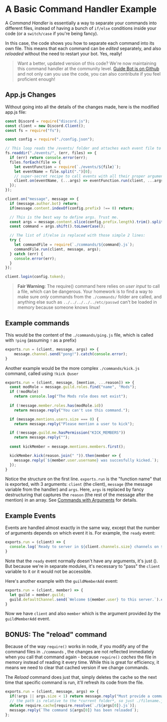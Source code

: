 # A Basic Command Handler Example

A _Command Handler_ is essentially a way to separate your commands into different files, instead of having a bunch of `if/else` conditions inside your code \(or a `switch/case` if you're being fancy\).

In this case, the code shows you how to separate each command into its own file. This means that each command can be _edited_ separately, and also _reloaded_ without the need to restart your bot. Yes, really!

> Want a better, updated version of this code? We're now maintaining this command handler at the community level. [Guide Bot is on Github](https://github.com/An-Idiots-Guide/guidebot/) and not only can you use the code, you can also contribute if you feel proficient enough!

## App.js Changes

Without going into all the details of the changes made, here is the modified app.js file:

```js
const Discord = require("discord.js");
const client = new Discord.Client();
const fs = require("fs");

const config = require("./config.json");

// This loop reads the /events/ folder and attaches each event file to the appropriate event.
fs.readdir("./events/", (err, files) => {
  if (err) return console.error(err);
  files.forEach(file => {
    let eventFunction = require(`./events/${file}`);
    let eventName = file.split(".")[0];
    // super-secret recipe to call events with all their proper arguments *after* the `client` var.
    client.on(eventName, (...args) => eventFunction.run(client, ...args));
  });
});

client.on("message", message => {
  if (message.author.bot) return;
  if(message.content.indexOf(config.prefix) !== 0) return;

  // This is the best way to define args. Trust me.
  const args = message.content.slice(config.prefix.length).trim().split(/\s+/g);
  const command = args.shift().toLowerCase();

  // The list of if/else is replaced with those simple 2 lines:
  try {
    let commandFile = require(`./commands/${command}.js`);
    commandFile.run(client, message, args);
  } catch (err) {
    console.error(err);
  }
});

client.login(config.token);
```

> **Fair Warning**: The require\(\) command here relies on _user input_ to call a file, which can be dangerous. Your homework is to find a way to make sure _only_ commands from the `./commands/` folder are called, and anything else such as `../../../../../etc/passwd` can't be loaded in memory because someone knows linux!

## Example commands

This would be the content of the `./commands/ping.js` file, which is called with `!ping` \(assuming `!` as a prefix\)

```js
exports.run = (client, message, args) => {
    message.channel.send("pong!").catch(console.error);
}
```

Another example would be the more complex `./commands/kick.js` command, called using `!kick @user`

```js
exports.run = (client, message, [mention, ...reason]) => {
  const modRole = message.guild.roles.find("name", "Mods");
  if (!modRole) 
    return console.log("The Mods role does not exist");
    
  if (!message.member.roles.has(modRole.id))
    return message.reply("You can't use this command.");

  if (message.mentions.users.size === 0) {
    return message.reply("Please mention a user to kick");

  if (!message.guild.me.hasPermission("KICK_MEMBERS"))
    return message.reply("");
    
  const kickMember = message.mentions.members.first();

  kickMember.kick(reason.join(" ")).then(member => {
    message.reply(`${member.user.username} was succesfully kicked.`);
  });
}
```

Notice the structure on the first line. `exports.run` is the "function name" that is exported, with 3 arguments: `client` \(the client\), `message` \(the message variable from the handler\) and `args`. Here, `args` is replaced by fancy destructuring that captures the `reason` (the rest of the message after the mention) in an array. See [Commands with Arguments](/examples/command_with_arguments.md) for details.

## Example Events

Events are handled almost exactly in the same way, except that the number of arguments depends on which event it is. For example, the `ready` event:

```js
exports.run = (client) => {
  console.log(`Ready to server in ${client.channels.size} channels on ${client.guilds.size} servers, for a total of ${client.users.size} users.`);
}
```

Note that the `ready` event normally doesn't have any arguments, it's just \(\). But because we're in separate modules, it's necessary to "pass" the `client` variable to it or it would not be accessible.

Here's another example with the `guildMemberAdd` event:

```js
exports.run = (client, member) => {
  let guild = member.guild;
  guild.defaultChannel.send(`Welcome ${member.user} to this server.`).catch(console.error);
}
```

Now we have `client` and also `member` which is the argument provided _by_ the `guildMemberAdd` event.

## BONUS: The "reload" command

Because of the way `require()` works in node, if you modify any of the command files in `./commands` , the changes are not reflected immediately when you call that command again - because `require()` _caches_ the file in memory instead of reading it every time. While this is great for efficiency, it means we need to clear that cached version if we change commands.

The _Reload_ command does just that, simply deletes the cache so the next time that specific command is run, it'll refresh its code from the file.

```js
exports.run = (client, message, args) => {
  if(!args || args.size < 1) return message.reply("Must provide a command name to reload.");
  // the path is relative to the *current folder*, so just ./filename.js
  delete require.cache[require.resolve(`./${args[0]}.js`)];
  message.reply(`The command ${args[0]} has been reloaded`);
};
```
